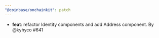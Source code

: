 ```yaml
---
"@coinbase/onchainkit": patch
---
```


- **feat**: refactor Identity components and add Address component. By @kyhyco #641
